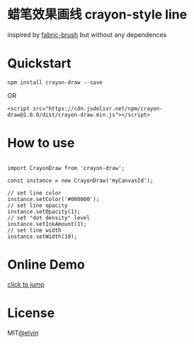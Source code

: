 # 蜡笔效果画线 crayon-style line

inspired by [fabric-brush](https://tennisonchan.github.io/fabric-brush/) but without any dependences

# Quickstart

`npm install crayon-draw --save`

OR

`<script src="https://cdn.jsdelivr.net/npm/crayon-draw@1.0.0/dist/crayon-draw.min.js"></script>`

# How to use

```JS

import CrayonDraw from 'crayon-draw';

const instance = new CrayonDraw('myCanvasId');

// set line color
instance.setColor('#000000');
// set line opacity
instance.setOpacity(1);
// set "dot density" level
instance.setInkAmount(1);
// set line width
instance.setWidth(10);

```

# Online Demo

[click to jump](https://elvinzhu.github.io/crayon-draw/)

# License

MIT[@elvin](https://github.com/elvinzhu)
